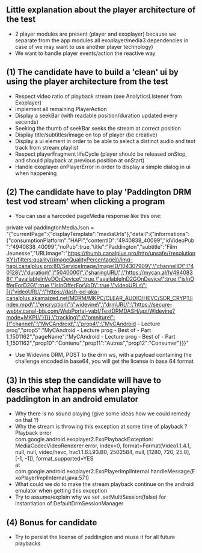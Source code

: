 ## Little explanation about the player architecture of the test

- 2 player modules are present (player and exoplayer) because we separate from the app modules all exoplayer/media3 dependencies in case of we may want to use another player technology)
- We want to handle player events/action the reactive way

## (1) The candidate have to build a 'clean' ui by using the player architecture from the test
- Respect video ratio of playback stream (see AnalyticsListener from Exoplayer)
- implement all remaining PlayerAction
- Display a seekBar (with readable position/duration updated every seconds)
- Seeking the thumb of seekBar seeks the stream at correct position
- Display title/subtitles/image on top of player (be creative)
- Display a ui element in order to be able to select a distinct audio and text track from stream playlist
- Respect playerFragment lifeCycle (player should be released onStop, and should playback at previous position at onStart)
- Handle exoplayer onPlayerError in order to display a simple dialog in ui when happening

## (2) The candidate have to play 'Paddington DRM test vod stream' when clicking a program

- You can use a harcoded pageMedia response like this one:

private val paddingtonMediaJson =  
"{\"currentPage\":{\"displayTemplate\":\"mediaUrls\"},\"detail\":{\"informations\":{\"consumptionPlatform\":\"HAPI\",\"contentID\":\"4940838_40099\",\"idVideoPub\":\"4940838_40099\",\"noPub\":true,\"title\":\"Paddington\",\"subtitle\":\"Film Jeunesse\",\"URLImage\":\"https://thumb.canalplus.pro/http/unsafe/{resolutionXY}/filters:quality({imageQualityPercentage})/img-hapi.canalplus.pro:80/ServiceImage/ImageID/104307909\",\"channelID\":\"40128\",\"duration\":\"5040000\",\"sharingURL\":\"https://mycan.al/h/4940838\",\"availableInVoDOnDevice\":true,\"availableInD2GOnDevice\":true,\"isInOfferForD2G\":true,\"isInOfferForVoD\":true,\"videoURLs\":[{\"videoURL\":\"https://dash-od-aka-canalplus.akamaized.net/MDRM/MKPC/CLEAR_AUDIO/HEVC/SDR_CRYPT/index.mpd\",\"encryption\":\"widevine\",\"drmURL\":\"https://secure-webtv.canal-bis.com/WebPortal-vabf/TestDRMDASH/api/Widevine?mode=MKPL\"}]}},\"tracking\":{\"omniture\":{\"channel\":\"MyCAndroid\",\"prop4\":\"MyCAndroid - Lecture prog\",\"prop5\":\"MyCAndroid - Lecture prog - Best of - Part 1_1501162\",\"pageName\":\"MyCAndroid - Lecture prog - Best of - Part 1_1501162\",\"prop10\":\"Contenu\",\"prop11\":\"Autres\",\"prop12\":\"Consumer\"}}}"

- Use Widevine DRM, POST to the drm ws, with a payload containing the challenge encoded in base64, you will get the license in base 64 format

## (3) In this step the candidate will have to describe what happens when playing paddington in an android emulator

- Why there is no sound playing (give some ideas how we could remedy on that ?)
- Why the stream is throwing this exception at some time of playback ?  
  Playback error  
  com.google.android.exoplayer2.ExoPlaybackException: MediaCodecVideoRenderer error, index=0, format=Format(Video1.1.4.1, null, null, video/hevc, hvc1.1.6.L93.B0, 2502584, null, [1280, 720, 25.0], [-1, -1]), format_supported=YES  
  at com.google.android.exoplayer2.ExoPlayerImplInternal.handleMessage(ExoPlayerImplInternal.java:571)
- What could we do to make the stream playback continue on the android emulator when getting this exception
- Try to assume/explain why we set .setMultiSession(false) for instantiation of DefaultDrmSessionManager

## (4) Bonus for candidate

- Try to persist the license of paddington and reuse it for all future playbacks

